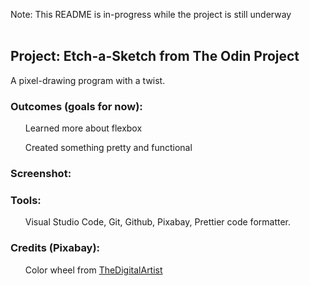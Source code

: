 <p>Note: This README is in-progress while the project is still underway
<br></br>
<h2>Project: Etch-a-Sketch from The Odin Project</h2>
A pixel-drawing program with a twist.
<h3>Outcomes (goals for now):</h3>
<ul>Learned more about flexbox</ul>
<ul>Created something pretty and functional</ul>
<h3>Screenshot:</h3>
<h3>Tools:</h3>
<ul>Visual Studio Code, Git, Github, Pixabay, Prettier code formatter.</ul>
<h3>Credits (Pixabay):</h3>
<ul>Color wheel from <a href="https://pixabay.com/users/thedigitalartist-202249/">TheDigitalArtist</a></ul>
